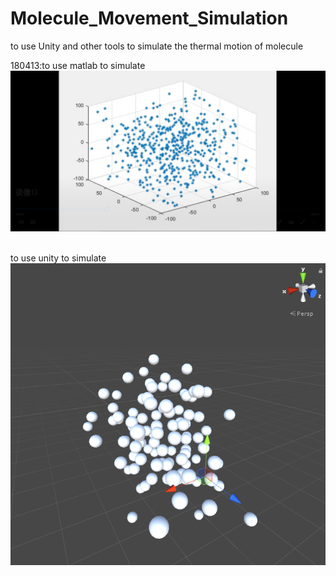 # Molecule_Movement_Simulation
to use Unity and other tools to simulate the thermal motion of molecule

180413:to use matlab to simulate</br>
![Image text](https://github.com/luochonghai/Molecule_Movement_Simulation/blob/master/Effect_pics/matlab_180413.PNG)

</br>to use unity to simulate</br>
![Image text](https://github.com/luochonghai/Molecule_Movement_Simulation/blob/master/Effect_pics/unity_180413.PNG)
